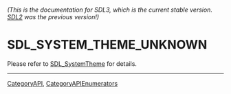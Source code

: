 ###### (This is the documentation for SDL3, which is the current stable version. [SDL2](https://wiki.libsdl.org/SDL2/) was the previous version!)
# SDL_SYSTEM_THEME_UNKNOWN

Please refer to [SDL_SystemTheme](SDL_SystemTheme) for details.

----
[CategoryAPI](CategoryAPI), [CategoryAPIEnumerators](CategoryAPIEnumerators)

